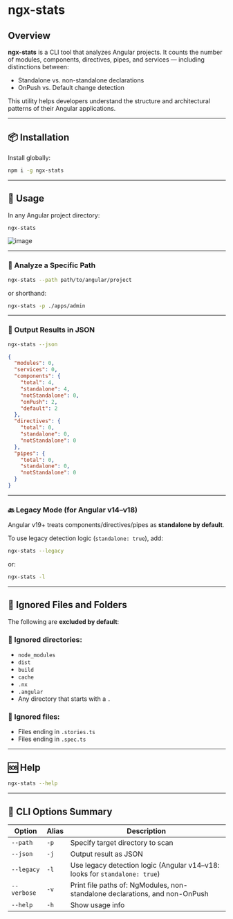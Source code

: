 # ngx-stats

## Overview

**ngx-stats** is a CLI tool that analyzes Angular projects. It counts the number of modules, components, directives, pipes, and services — including distinctions between:

- Standalone vs. non-standalone declarations
- OnPush vs. Default change detection

This utility helps developers understand the structure and architectural patterns of their Angular applications.

---

## 📦 Installation

Install globally:

```bash
npm i -g ngx-stats
````

---

## 🚀 Usage

In any Angular project directory:

```bash
ngx-stats
```

![image](https://github.com/tomer953/ngx-stats/assets/1807493/603d01c7-2def-433f-b802-fbee60481dba)

---

### 📁 Analyze a Specific Path

```bash
ngx-stats --path path/to/angular/project
```

or shorthand:

```bash
ngx-stats -p ./apps/admin
```

---

### 🧮 Output Results in JSON

```bash
ngx-stats --json
```

```json
{
  "modules": 0,
  "services": 0,
  "components": {
    "total": 4,
    "standalone": 4,
    "notStandalone": 0,
    "onPush": 2,
    "default": 2
  },
  "directives": {
    "total": 0,
    "standalone": 0,
    "notStandalone": 0
  },
  "pipes": {
    "total": 0,
    "standalone": 0,
    "notStandalone": 0
  }
}
```

---

### 🔙 Legacy Mode (for Angular v14–v18)

Angular v19+ treats components/directives/pipes as **standalone by default**.

To use legacy detection logic (`standalone: true`), add:

```bash
ngx-stats --legacy
```

or:

```bash
ngx-stats -l
```

---

## 🧼 Ignored Files and Folders

The following are **excluded by default**:

### 📂 Ignored directories:

* `node_modules`
* `dist`
* `build`
* `cache`
* `.nx`
* `.angular`
* Any directory that starts with a `.`

### 📄 Ignored files:

* Files ending in `.stories.ts`
* Files ending in `.spec.ts`

---

## 🆘 Help

```bash
ngx-stats --help
```

---

## 🔧 CLI Options Summary

| Option      | Alias | Description                                                                 |
| ----------- | ----- | --------------------------------------------------------------------------- |
| `--path`    | `-p`  | Specify target directory to scan                                            |
| `--json`    | `-j`  | Output result as JSON                                                       |
| `--legacy`  | `-l`  | Use legacy detection logic (Angular v14–v18: looks for `standalone: true`)  |
| `--verbose` | `-v`  | Print file paths of: NgModules, non-standalone declarations, and non-OnPush |
| `--help`    | `-h`  | Show usage info                                                             |


